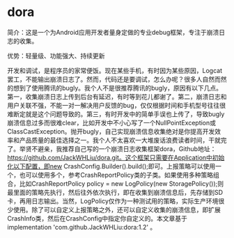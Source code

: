 # dora

简介：这是一个为Android应用开发者量身定做的专业debug框架，专注于崩溃日志的收集。

优势：轻量级、功能强大、持续更新



开发和调试，是程序员的家常便饭。现在某些手机，有时因为某些原因，Logcat罢工，不能输出崩溃日志了。然而，代码还是要调试，怎么办呢？很多人自然而然的想到了使用腾讯的bugly。我个人不是很推荐腾讯的bugly，原因有以下几点。第一，收集崩溃日志上传到后台有延迟，有时等到花儿都谢了。第二，崩溃日志和用户关联不强，不能一对一解决用户反馈的bug，仅仅根据时间和手机型号往往很难断定就是这个问题导致的。第三，有时开发中的简单手误也上传了，导致bugly崩溃信息过多而很难clear，比如开发中不小心写了一个NullPointException或ClassCastException。抛开bugly，自己实现崩溃信息收集绝对是你提高开发效率和产品质量的最佳选择之一。我个人不太喜欢一大堆废话浪费读者时间，干就完了。举贤不避亲，我推荐自己写的一个崩溃日志收集框架dora，Github地址：https://github.com/JackWHLiu/dora.git。这个框架只需要在Application中初始化以下配置，即new CrashConfig.Builder().build();即可。上报策略可以使用一个，也可以使用多个，参考CrashReportPolicy类的子类。如果使用多种策略组合，比如CrashReportPolicy policy = new LogPolicy(new StoragePolicy());则最里面的策略先执行，然后往外依次执行，即在收集到崩溃信息后，先存储到SD卡，再用日志输出。当然，LogPolicy仅作为一种测试用的策略，实际生产环境很少使用。除了可以自定义上报策略之外，还可以自定义收集的崩溃信息，即扩展CrashInfo类，然后在CrashConfig中指定你自定义的。本文章基于implementation 'com.github.JackWHLiu:dora:1.2' 。

